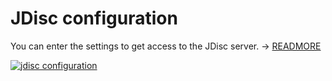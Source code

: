# JDisc configuration

You can enter the settings to get access to the JDisc server. → [READMORE](../../../../consolidate-data/jdisc-discovery.md)

[![jdisc configuration](../../../../assets/images/en/system-administration/administration/import-and-interfaces/jdisc/1-jd.png)](../../../../assets/images/en/system-administration/administration/import-and-interfaces/jdisc/1-jd.png)
